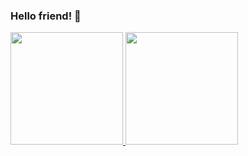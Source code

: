 ### Hello friend! 👋 



<!-- - 🔭 I’m currently working on ...
- 🌱 I’m currently learning full-stack development on Trybe
- 👯 I’m looking to collaborate on ...
- 🤔 I’m looking for help with ...
- 💬 Ask me about ...
- 📫 You can rech me on: 
- 😄 He/His
- ⚡ Fun fact: ... -->

 <div>
  <a href="https://github.com/eliHC">
  <img height="180em" src="https://github-readme-stats.vercel.app/api?username=eliHC&show_icons=true&theme=dark&include_all_commits=true&count_private=true"/>
  <img height="180em" src="https://github-readme-stats.vercel.app/api/top-langs/?username=eliHC&layout=compact&langs_count=7&theme=dark"/>
</div>
